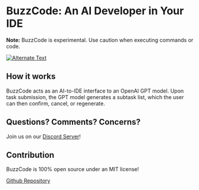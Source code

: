# BuzzCode: An AI Developer in Your IDE

**Note:** BuzzCode is experimental. Use caution when executing commands or code.

[![Alternate Text](https://img.youtube.com/vi/P_7XcMeB-jw/0.jpg)](https://www.youtube.com/watch?v=P_7XcMeB-jw)

## How it works

BuzzCode acts as an AI-to-IDE interface to an OpenAI GPT model. Upon task submission, the GPT model generates a subtask list, which the user can then confirm, cancel, or regenerate.

## Questions? Comments? Concerns?

Join us on our [Discord Server](https://discord.com/invite/8UQTFvg8e7)!

## Contribution

BuzzCode is 100% open source under an MIT license!

[Github Repository](https://github.com/matthewvb77/buzzcode)
